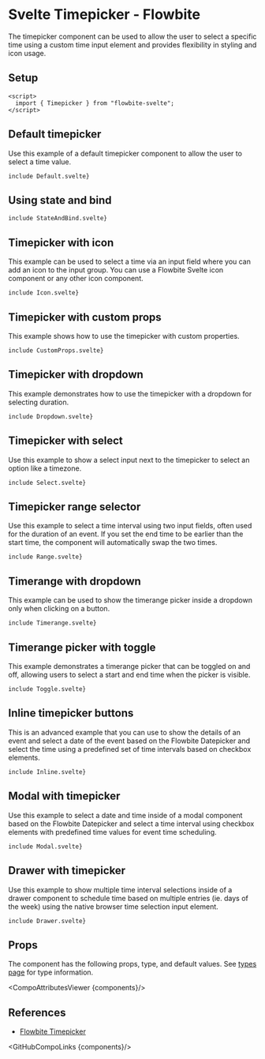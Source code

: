 # Svelte Timepicker - Flowbite


The timepicker component can be used to allow the user to select a specific time using a custom time input element and provides flexibility in styling and icon usage.

## Setup

```svelte
<script>
  import { Timepicker } from "flowbite-svelte";
</script>
```

## Default timepicker

Use this example of a default timepicker component to allow the user to select a time value.

```svelte
include Default.svelte}
```

## Using state and bind

```svelte
include StateAndBind.svelte}
```

## Timepicker with icon

This example can be used to select a time via an input field where you can add an icon to the input group. You can use a Flowbite Svelte icon component or any other icon component.

```svelte
include Icon.svelte}
```

## Timepicker with custom props

This example shows how to use the timepicker with custom properties.

```svelte
include CustomProps.svelte}
```

## Timepicker with dropdown

This example demonstrates how to use the timepicker with a dropdown for selecting duration.

```svelte
include Dropdown.svelte}
```

## Timepicker with select

Use this example to show a select input next to the timepicker to select an option like a timezone.

```svelte
include Select.svelte}
```

## Timepicker range selector

Use this example to select a time interval using two input fields, often used for the duration of an event. If you set the end time to be earlier than the start time, the component will automatically swap the two times.

```svelte
include Range.svelte}
```

## Timerange with dropdown

This example can be used to show the timerange picker inside a dropdown only when clicking on a button.

```svelte
include Timerange.svelte}
```

## Timerange picker with toggle

This example demonstrates a timerange picker that can be toggled on and off, allowing users to select a start and end time when the picker is visible.

```svelte
include Toggle.svelte}
```

## Inline timepicker buttons

This is an advanced example that you can use to show the details of an event and select a date of the event based on the Flowbite Datepicker and select the time using a predefined set of time intervals based on checkbox elements.

```svelte
include Inline.svelte}
```

## Modal with timepicker

Use this example to select a date and time inside of a modal component based on the Flowbite Datepicker and select a time interval using checkbox elements with predefined time values for event time scheduling.

```svelte
include Modal.svelte}
```

## Drawer with timepicker

Use this example to show multiple time interval selections inside of a drawer component to schedule time based on multiple entries (ie. days of the week) using the native browser time selection input element.

```svelte
include Drawer.svelte}
```

## Props

The component has the following props, type, and default values. See [types page](/docs/pages/typescript) for type information.

<CompoAttributesViewer {components}/>

## References

- [Flowbite Timepicker](https://flowbite.com/docs/forms/timepicker/)

<GitHubCompoLinks {components}/>
